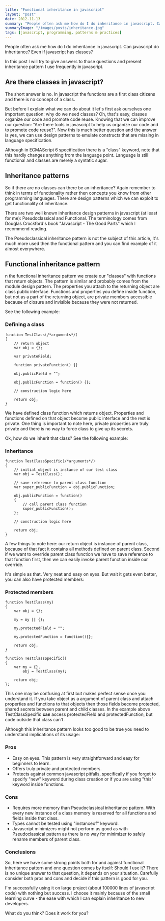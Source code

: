```yaml
---
title: "Functional inheritance in javascript"
layout: "post"
date: 2012-11-13
summary: "People often ask me how do I do inheritance in javascript. Can javascript do inheritance? Even if javascript has classes? In this post I will try to give answers to those questions and present inheritance pattern I use frequently in javascript."
summaryImage: "/images/posts/inheritance.jpg"
tags: [javascript, programming, patterns & practices]
---
```


People often ask me how do I do inheritance in javascript. Can javascript do inheritance? Even if javascript has classes?

In this post I will try to give answers to those questions and present inheritance pattern I use frequently in javascript.

## Are there classes in javascript? ##

The short answer is no. In javascript the functions are a first class citizens and there is no concept of a class.

But before I explain what we can do about it let's first ask ourselves one important question: why do we need classes? Oh, that's easy, classes organize our code and promote code reuse. Knowing that we can improve our question: "Are there tools in javascript to help us organize our code and to promote code reuse?". Now this is much better question and the answer is yes, we can use design patterns to emulate constructs that are missing in language specification.

Although in ECMAScript 6 specification there is a "class" keyword, note that this hardly changes anything from the language point. Language is still functional and classes are merely a syntatic sugar.

## Inheritance patterns ##

So if there are no classes can there be an inheritance? Again remember to think in terms of functionality rather then concepts you know from other programming languages. There are design patterns which we can exploit to get functionality of inheritance.

There are two well known inheritance design patterns in javascript (at least for me): Pseudoclassical and Functional. The terminology comes from Douglas Crockford's book "Javascript - The Good Parts" which I recommend reading.

The Pseudoclassical inheritance pattern is not the subject of this article, it's much more used then the functional pattern and you can find example of it almost everywhere.

## Functional inheritance pattern ##

n the functional inheritance pattern we create our "classes" with functions that return objects. The pattern is similar and probably comes from the module design pattern. The properties you attach to the returning object are class public interface. Functions and properties you define inside function, but not as a part of the returning object, are private members accessible because of closure and invisible because they were not returned.

See the following example:

### Defining a class ###

	function TestClass(/*arguments*/)
	{
		// return object
		var obj = {};
		 
		var privateField;
		 
		function privateFunction() {}
		 
		obj.publicField = "";
		 
		obj.publicFunction = function() {};
		 
		// construction logic here
		 
		return obj;
	}
	
We have defined class function which returns object. Properties and functions defined on that object become public interface and the rest is private. One thing is important to note here, private properties are truly private and there is no way to force class to give up its secrets.

Ok, how do we inherit that class? See the following example:

### Inheritance ###

	function TestClassSpecific(/*arguments*/)
	{
		// initial object is instance of our test class
		var obj = TestClass();
		 
		// save reference to parent class function
		var super_publicFunction = obj.publicFunction;
		 
		obj.publicFunction = function()
		{
			// call parent class function
			super_publicFunction();
		};
		 
		// construction logic here
		 
		return obj;
	}
	
A few things to note here: our return object is instance of parent class, because of that fact it contains all methods defined on parent class. Second if we want to override parent class function we have to save reference to that function first, then we can easily invoke parent function inside our override.

It's simple as that. Very neat and easy on eyes. But wait it gets even better, you can also have protected members:

### Protected members ###

	function TestClass(my)
	{
		var obj = {};
		 
		my = my || {};
		 
		my.protectedField = "";
		 
		my.protectedFunction = function(){};
		 
		return obj;
	}
	 
	function TestClassSpecific()
	{
		var my = {},
			obj = TestClass(my);
			 
		return obj;
	};
	
This one may be confusing at first but makes perfect sense once you understand it. If you take object as a argument of parent class and attach properties and functions to that objects then those fields become protected, shared secrets between parent and child classes. In the example above TestClassSpecific **can** access protectedField and protectedFunction, but code outside that class can't.

Although this inheritance pattern looks too good to be true you need to understand implications of its usage:

### Pros ###

* Easy on eyes. This pattern is very straightforward and easy for beginners to learn.
* Offers truly private and protected members.
* Protects against common javascript pitfalls, specifically if you forget to specify "new" keyword during class creation or if you are using "this" keyword inside functions.

### Cons ###

* Requires more memory than Pseudoclassical inheritance pattern. With every new instance of a class memory is reserved for all functions and fields inside that class.
* Types cannot be tested using "instanceof" keyword.
* Javascript minimizers might not perform as good as with Pseudoclassical pattern as there is no way for minimizer to safely rename members of parent class.

### Conclusions ###

So, here we have some strong points both for and against functional inheritance pattern and one question comes by itself: Should I use it? There is no unique answer to that question, it depends on your situation. Carefully consider both pros and cons and decide if this pattern is good for you.

I'm successfully using it on large project (about 100000 lines of javascript code) with nothing but success. I choose it mainly because of the small learning curve - the ease with which I can explain inheritance to new developers.

What do you think? Does it work for you?
